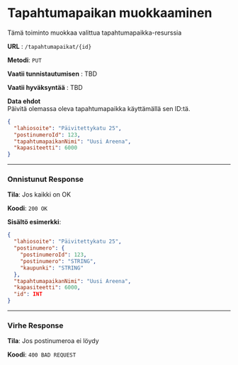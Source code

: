 # Tapahtumapaikan muokkaaminen

Tämä toiminto muokkaa valittua tapahtumapaikka-resurssia 

**URL** : `/tapahtumapaikat/{id}`

**Metodi**: `PUT`

**Vaatii tunnistautumisen** : TBD

**Vaatii hyväksyntää** : TBD

**Data ehdot**  
Päivitä olemassa oleva tapahtumapaikka käyttämällä sen ID:tä.

```json
{
  "lahiosoite": "Päivitettykatu 25",
  "postinumeroId": 123,
  "tapahtumapaikanNimi": "Uusi Areena",
  "kapasiteetti": 6000
}
```
---
### Onnistunut Response

**Tila**: Jos kaikki on OK

**Koodi**: `200 OK`

**Sisältö esimerkki**:
```json
{
  "lahiosoite": "Päivitettykatu 25",
  "postinumero": {
    "postinumeroId": 123,
    "postinumero": "STRING",
    "kaupunki": "STRING"
  },
  "tapahtumapaikanNimi": "Uusi Areena",
  "kapasiteetti": 6000,
  "id": INT
}
```
---
### Virhe Response

**Tila**: Jos postinumeroa ei löydy

**Koodi**: `400 BAD REQUEST`
